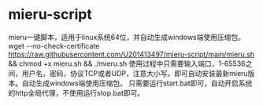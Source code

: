 # mieru-script
mieru一键脚本，适用于linux系统64位，并自动生成windows端使用压缩包。
wget --no-check-certificate https://raw.githubusercontent.com/U201413497/mieru-script/main/mieru.sh && chmod +x mieru.sh && ./mieru.sh
使用过程中只需要输入端口，1-65536之间，用户名，密码，协议TCP或者UDP，注意大小写。即可自动安装最新mieru版本。自动生成windows端使用压缩包。
只需要运行start.bat即可，自动开启系统的http全局代理，不使用运行stop.bat即可。
